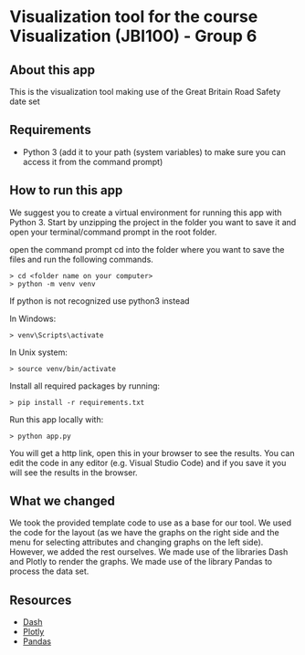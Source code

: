 # Visualization tool for the course Visualization (JBI100) - Group 6

## About this app

This is the visualization tool making use of the Great Britain Road Safety date set

## Requirements

* Python 3 (add it to your path (system variables) to make sure you can access it from the command prompt)

## How to run this app

We suggest you to create a virtual environment for running this app with Python 3. Start by unzipping the project in the folder you want to save it
and open your terminal/command prompt in the root folder.


open the command prompt
cd into the folder where you want to save the files and run the following commands.

```
> cd <folder name on your computer>
> python -m venv venv

```
If python is not recognized use python3 instead

In Windows: 

```
> venv\Scripts\activate

```
In Unix system:
```
> source venv/bin/activate
```

Install all required packages by running:
```
> pip install -r requirements.txt
```

Run this app locally with:
```
> python app.py
```
You will get a http link, open this in your browser to see the results. You can edit the code in any editor (e.g. Visual Studio Code) and if you save it you will see the results in the browser.

## What we changed

We took the provided template code to use as a base for our tool. We used the code for the layout (as we have the graphs on the right side and the menu for selecting attributes and changing graphs on the left side). However, we added the rest ourselves. 
We made use of the libraries Dash and Plotly to render the graphs. We made use of the library Pandas to process the data set.

## Resources

* [Dash](https://dash.plot.ly/)
* [Plotly](https://plotly.com/)
* [Pandas](https://pandas.pydata.org/)
